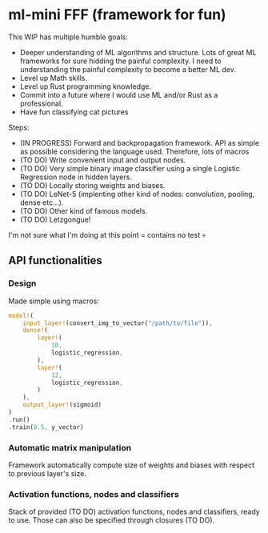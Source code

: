 # ml-mini FFF (framework for fun)

This WIP has multiple humble goals:

- Deeper understanding of ML algorithms and structure. Lots of great ML frameworks for sure hidding the painful complexity. I need to understanding the painful complexity to become a better ML dev.
- Level up Math skills.
- Level up Rust programming knowledge.
- Commit into a future where I would use ML and/or Rust as a professional.
- Have fun classifying cat pictures

Steps:

- (IN PROGRESS) Forward and backpropagation framework. API as simple as possible considering the language used. Therefore, lots of macros
- (TO DO) Write convenient input and output nodes.
- (TO DO) Very simple binary image classifier using a single Logistic Regression node in hidden layers.
- (TO DO) Locally storing weights and biases.
- (TO DO) LeNet-5 (implenting other kind of nodes: convolution, pooling, dense etc...).
- (TO DO) Other kind of famous models.
- (TO DO) Letzgongue!

I'm not sure what I'm doing at this point = contains no test 💀

## API functionalities

### Design

Made simple using macros:

```rust
model!(
    input_layer!(convert_img_to_vector("/path/to/file")),
    dense!(
        layer!(
            10,
            logistic_regression,
        ),
        layer!(
            12,
            logistic_regression,
        )
    ),
    output_layer!(sigmoid)
)
.run()
.train(0.5, y_vector)
```

### Automatic matrix manipulation

Framework automatically compute size of weights and biases with respect to previous layer's size.

### Activation functions, nodes and classifiers

Stack of provided (TO DO) activation functions, nodes and classifiers, ready to use. Those can also be specified through closures (TO DO).
